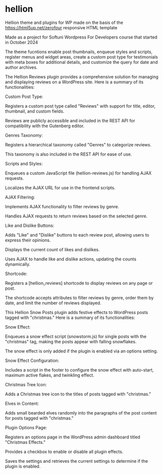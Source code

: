 # hellion
 Hellion theme and plugins for WP made on the basis of the https://html5up.net/zerofour responsive HTML template

 Made as a project for Softuni Wordpress For Developers course that started in October 2024

The theme fucntions enable post thumbnails, enqueue styles and scripts, register menus and widget areas, create a custom post type for testimonials with meta boxes for additional details, and customize the query for date and author archives.

The Hellion Reviews plugin provides a comprehensive solution for managing and displaying reviews on a WordPress site. Here is a summary of its functionalities:

Custom Post Type:

Registers a custom post type called "Reviews" with support for title, editor, thumbnail, and custom fields.

Reviews are publicly accessible and included in the REST API for compatibility with the Gutenberg editor.

Genres Taxonomy:

Registers a hierarchical taxonomy called "Genres" to categorize reviews.

This taxonomy is also included in the REST API for ease of use.

Scripts and Styles:

Enqueues a custom JavaScript file (hellion-reviews.js) for handling AJAX requests.

Localizes the AJAX URL for use in the frontend scripts.

AJAX Filtering:

Implements AJAX functionality to filter reviews by genre.

Handles AJAX requests to return reviews based on the selected genre.

Like and Dislike Buttons:

Adds "Like" and "Dislike" buttons to each review post, allowing users to express their opinions.

Displays the current count of likes and dislikes.

Uses AJAX to handle like and dislike actions, updating the counts dynamically.

Shortcode:

Registers a [hellion_reviews] shortcode to display reviews on any page or post.

The shortcode accepts attributes to filter reviews by genre, order them by date, and limit the number of reviews displayed.

This Hellion Snow Posts plugin adds festive effects to WordPress posts tagged with "christmas." Here is a summary of its functionalities:

Snow Effect:

Enqueues a snow effect script (snowstorm.js) for single posts with the "christmas" tag, making the posts appear with falling snowflakes.

The snow effect is only added if the plugin is enabled via an options setting.

Snow Effect Configuration:

Includes a script in the footer to configure the snow effect with auto-start, maximum active flakes, and twinkling effect.

Christmas Tree Icon:

Adds a Christmas tree icon to the titles of posts tagged with "christmas."

Elves in Content:

Adds small bearded elves randomly into the paragraphs of the post content for posts tagged with "christmas."

Plugin Options Page:

Registers an options page in the WordPress admin dashboard titled "Christmas Effects."

Provides a checkbox to enable or disable all plugin effects.

Saves the settings and retrieves the current settings to determine if the plugin is enabled.